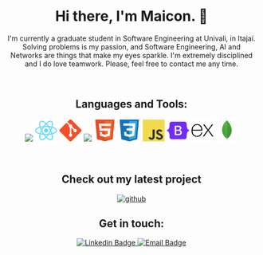 <h1 align="center"> Hi there, I'm Maicon. 👋 </h1>

<p align="center">I'm currently a graduate student in Software Engineering at Univali, in Itajaí. Solving problems is my passion, and Software Engineering, AI and Networks are things that make my eyes sparkle. I'm extremely disciplined and I do love teamwork. Please, feel free to contact me any time.</p>

<br>

<h2 align="center"> Languages and Tools: </h2>



<p align="center">
  <img width="44px" src="https://i.imgur.com/BgjSjn9.png">
  <img width="45px" src="https://raw.githubusercontent.com/devicons/devicon/c5378d6c2510ffa0b3e4475af95618a8048d6cf1/icons/react/react-original.svg"
  <img width="45px" src="https://raw.githubusercontent.com/devicons/devicon/c5378d6c2510ffa0b3e4475af95618a8048d6cf1/icons/nodejs/nodejs-original.svg">
  <img width="45px" src="https://raw.githubusercontent.com/devicons/devicon/c5378d6c2510ffa0b3e4475af95618a8048d6cf1/icons/git/git-original.svg">
  <img width="45px" src="https://upload.wikimedia.org/wikipedia/commons/thumb/9/9a/Visual_Studio_Code_1.35_icon.svg/1024px-Visual_Studio_Code_1.35_icon.svg.png">
  <img width="45px" src="https://raw.githubusercontent.com/devicons/devicon/c5378d6c2510ffa0b3e4475af95618a8048d6cf1/icons/html5/html5-original.svg">
  <img width="45px" src="https://raw.githubusercontent.com/devicons/devicon/master/icons/css3/css3-original.svg">
  <img width="45px" src="https://raw.githubusercontent.com/devicons/devicon/master/icons/javascript/javascript-original.svg">
  <img width="45px" src="https://raw.githubusercontent.com/devicons/devicon/master/icons/bootstrap/bootstrap-plain.svg">
  <img width="45px" src="https://raw.githubusercontent.com/devicons/devicon/master/icons/express/express-original.svg">
  <img width="45px" src="https://raw.githubusercontent.com/devicons/devicon/master/icons/mongodb/mongodb-original.svg">
</p>

<br>
  

<h2 align="center">Check out my latest project</h2>

<p align="center">
  <a target="_blank" href="https://github.com/Polymathing/Full-Stack-Web-Development-Bootcamp">
  <img src='https://cdn.jsdelivr.net/npm/simple-icons@3.0.1/icons/github.svg' alt='github' height='40'>
  </a>
</p>

<h2 align="center">Get in touch:</h2>


<p align="center">
<a target="_blank" href="https://www.linkedin.com/in/maiconr">
<img src="https://img.shields.io/badge/-maicon%20rodrigues-black?style=for-the-badge&logo=Linkedin&logoColor=white&link=https://www.linkedin.com/in/maiconr" alt="Linkedin Badge">
</a>
<a target="_blank" href="mailto:maiconrodriguessc@gmail.com">
<img src="https://img.shields.io/badge/-gmail-black?&style=for-the-badge&logo=Gmail&logoColor=white&link=maito:maiconrodriguessc@gmail.com" alt="Email Badge">
</a>

</p>

<br>
